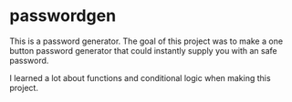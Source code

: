 # passwordgen

This is a password generator. The goal of this project was to make a one button password generator that could instantly supply you with an safe password.

I learned a lot about functions and conditional logic when making this project.
